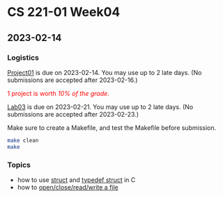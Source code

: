 # CS 221-01 Week04 

## 2023-02-14

### Logistics

[Project01](https://cs221.cs.usfca.edu/assignments/project01.html) is due on 2023-02-14. You may use up to 2 late days. (No submissions are accepted after 2023-02-16.)

<span style="color:red">1 project is worth *10% of the grade*.</span>


[Lab03](https://cs221.cs.usfca.edu/assignments/project01.html) is due on 2023-02-21. You may use up to 2 late days. (No submissions are accepted after 2023-02-23.)

Make sure to create a Makefile, and test the Makefile before submission.
```sh
make clean
make
```


### Topics
- how to use [struct](https://github.com/cs221-s23/inclass/blob/main/week03/section01/structdemo.c) and [typedef struct](https://github.com/cs221-s23/inclass/blob/main/week03/section01/typedefdemo.c) in C
- how to [open/close/read/write a file](https://github.com/cs221-s23/inclass/blob/main/week04/section01/filedemo.c)
